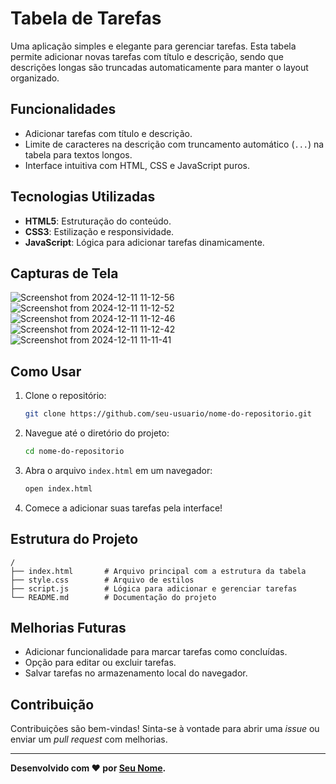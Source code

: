 # Tabela de Tarefas

Uma aplicação simples e elegante para gerenciar tarefas. Esta tabela permite adicionar novas tarefas com título e descrição, sendo que descrições longas são truncadas automaticamente para manter o layout organizado.

## Funcionalidades

- Adicionar tarefas com título e descrição.
- Limite de caracteres na descrição com truncamento automático (`...`) na tabela para textos longos.
- Interface intuitiva com HTML, CSS e JavaScript puros.

## Tecnologias Utilizadas

- **HTML5**: Estruturação do conteúdo.
- **CSS3**: Estilização e responsividade.
- **JavaScript**: Lógica para adicionar tarefas dinamicamente.

## Capturas de Tela

![Screenshot from 2024-12-11 11-12-56](https://github.com/user-attachments/assets/3645afa0-620a-4fa5-85a8-19136e3ee896)
![Screenshot from 2024-12-11 11-12-52](https://github.com/user-attachments/assets/1e3e7d20-450b-4223-b6a9-5885e71f9da4)
![Screenshot from 2024-12-11 11-12-46](https://github.com/user-attachments/assets/2c506072-49b3-42f7-bba8-9e521274689e)
![Screenshot from 2024-12-11 11-12-42](https://github.com/user-attachments/assets/9c9acc49-3ce5-4485-9246-c89ef3840b21)
![Screenshot from 2024-12-11 11-11-41](https://github.com/user-attachments/assets/a5ef4239-140f-4cfc-9181-3cfcb586ef49)

## Como Usar

1. Clone o repositório:
   ```bash
   git clone https://github.com/seu-usuario/nome-do-repositorio.git
   ```

2. Navegue até o diretório do projeto:
   ```bash
   cd nome-do-repositorio
   ```

3. Abra o arquivo `index.html` em um navegador:
   ```bash
   open index.html
   ```

4. Comece a adicionar suas tarefas pela interface!

## Estrutura do Projeto

```
/
├── index.html       # Arquivo principal com a estrutura da tabela
├── style.css        # Arquivo de estilos
├── script.js        # Lógica para adicionar e gerenciar tarefas
└── README.md        # Documentação do projeto
```

## Melhorias Futuras

- Adicionar funcionalidade para marcar tarefas como concluídas.
- Opção para editar ou excluir tarefas.
- Salvar tarefas no armazenamento local do navegador.

## Contribuição

Contribuições são bem-vindas! Sinta-se à vontade para abrir uma *issue* ou enviar um *pull request* com melhorias.

---

**Desenvolvido com ❤️ por [Seu Nome](https://github.com/seu-usuario).**

